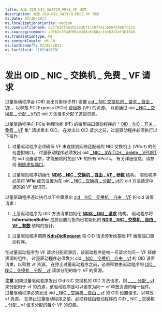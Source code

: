```yaml
---
title: 发出 OID_NIC_SWITCH_FREE_VF 请求
description: 发出 OID_NIC_SWITCH_FREE_VF 请求
ms.date: 04/20/2017
ms.localizationpriority: medium
ms.openlocfilehash: b21f62df5a1bb2e3bf1c6877613b5845986fd12a
ms.sourcegitcommit: a9fb2c30adf09ee24de8e68ac1bc6326ef3616b8
ms.translationtype: MT
ms.contentlocale: zh-CN
ms.lasthandoff: 03/06/2021
ms.locfileid: "102249179"
---
```

# <a name="issuing-oid_nic_switch_free_vf-requests"></a>发出 OID \_ NIC \_ 交换机 \_ 免费 \_ VF 请求


过量驱动程序会 (OID 发出对象标识符) 设置 [oid \_ NIC 交换机的 \_ 请求 \_ 自由 \_ VF](./oid-nic-switch-free-vf.md) ，以释放 PCI Express (PCIe) 虚函数 (VF) 的资源。 以前通过 oid [ \_ NIC \_ 交换机 \_ 分配 \_ VF](./oid-nic-switch-allocate-vf.md)的 oid 方法请求分配了这些资源。

过量驱动程序向 PCIe 物理功能 (PF) 的微型端口驱动程序的 " [OID \_ NIC \_ 开关 \_ 免费 \_ VF](./oid-nic-switch-free-vf.md) 集" 请求发出 OID。 在发出此 OID 请求之前，过量驱动程序必须执行以下操作：

1.  过量驱动程序必须确保 VF 未连接到网络适配器的 NIC 交换机上 (VPort) 的任何虚拟端口。 过量驱动程序必须发出 oid [ \_ NIC \_ SWITCH \_ delete \_ VPORT](./oid-nic-switch-delete-vport.md) 的 oid 设置请求，才能删除附加到 VF 的所有 VPorts。 有关详细信息，请参阅 [删除虚拟端口](deleting-a-virtual-port.md)。

2.  过量驱动程序初始化 [**NDIS \_ NIC \_ 交换机 \_ 自由 \_ VF \_ 参数**](/windows-hardware/drivers/ddi/ntddndis/ns-ntddndis-_ndis_nic_switch_free_vf_parameters) 结构。 驱动程序必须将 **VFId** 成员设置为在 oid [ \_ NIC \_ 交换机 \_ 分配 \_ vf](./oid-nic-switch-allocate-vf.md)的 oid 方法请求中返回的 VF 标识符。

过量驱动程序通过执行以下步骤发出 [oid \_ NIC \_ 交换机 \_ 自由 \_ VF](./oid-nic-switch-free-vf.md) 的 oid 设置请求：

1.  上层驱动程序为 OID 方法请求初始化 [**NDIS \_ OID \_ 请求**](/windows-hardware/drivers/ddi/oidrequest/ns-oidrequest-ndis_oid_request) 结构。 驱动程序将 **InformationBuffer** 成员设置为指向已初始化的 [**NDIS \_ NIC \_ 交换机 \_ 自由 \_ VF \_ 参数**](/windows-hardware/drivers/ddi/ntddndis/ns-ntddndis-_ndis_nic_switch_free_vf_parameters) 结构的指针。

2.  过量驱动程序调用 [**NdisOidRequest**](/windows-hardware/drivers/ddi/ndis/nf-ndis-ndisoidrequest) 将 OID 请求颁发给基础 PF 微型端口驱动程序。

在过量驱动程序为 VF 请求分配资源后，该驱动程序是唯一可请求为同一 VF 释放资源的组件。 过量驱动程序必须发出 oid [ \_ NIC \_ 交换机 \_ 自由 \_ vf](./oid-nic-switch-free-vf.md) 的 OID 设置请求，以释放 vf 资源。 在停止过量驱动程序之前，必须释放由驱动程序的 [OID \_ NIC \_ 交换机 \_ 分配 \_ vf](./oid-nic-switch-allocate-vf.md) 请求分配的每个 VF 的资源。

**注意**   如果过量驱动程序发出 Oid NIC 交换机的 OID 方法请求，则 [ \_ \_ \_ 分配 \_ vf](./oid-nic-switch-allocate-vf.md) 来分配用于 vf 的资源，该驱动程序是可以请求为同一 vf 释放资源的唯一组件。 过量驱动程序必须发出 oid [ \_ NIC \_ 交换机 \_ 自由 \_ vf](./oid-nic-switch-free-vf.md) 的 OID 设置请求，以释放 vf 资源。 在停止过量驱动程序之前，必须释放由驱动程序的 OID \_ NIC \_ 交换机 \_ 分配 \_ vf 请求分配的每个 VF 的资源。

 

 

